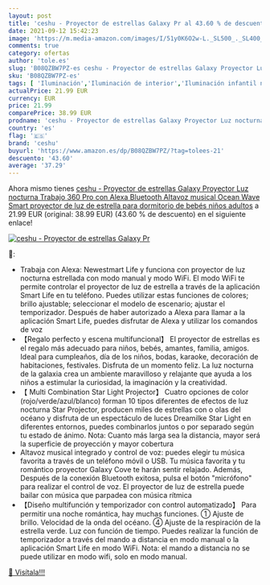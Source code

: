 ```yaml
---
layout: post
title: 'ceshu - Proyector de estrellas Galaxy Pr al 43.60 % de descuento'
date: 2021-09-12 15:42:23
image: 'https://m.media-amazon.com/images/I/51y0K6O2w-L._SL500_._SL400_.jpg'
comments: true
category: ofertas
author: 'tole.es'
slug: 'B08QZBW7PZ-es ceshu - Proyector de estrellas Galaxy Proyector Luz...'
sku: 'B08QZBW7PZ-es'
tags: [ 'Iluminación','Iluminación de interior','Iluminación infantil nocturna','Lámparas e iluminación infantil','alexa','ceshu', ]
actualPrice: 21.99 EUR
currency: EUR
price: 21.99
comparePrice: 38.99 EUR
prodname: 'ceshu - Proyector de estrellas Galaxy Proyector Luz nocturna Trabajo 360 Pro con Alexa Bluetooth Altavoz musical Ocean Wave Smart proyector de luz de estrella para dormitorio de bebés niños adultos'
country: 'es'
flag: '🇪🇸'
brand: 'ceshu'
buyurl: 'https://www.amazon.es/dp/B08QZBW7PZ/?tag=tolees-21'
descuento: '43.60'
average: '37.29'
---
```


Ahora mismo tienes [ceshu - Proyector de estrellas Galaxy Proyector Luz nocturna Trabajo 360 Pro con Alexa Bluetooth Altavoz musical Ocean Wave Smart proyector de luz de estrella para dormitorio de bebés niños adultos](https://www.amazon.es/dp/B08QZBW7PZ/?tag=tolees-21) a 21.99 EUR (original: 38.99 EUR) (43.60 %  de descuento) en el siguiente enlace!

[![ceshu - Proyector de estrellas Galaxy Pr](https://m.media-amazon.com/images/I/51y0K6O2w-L._SL500_._SL400_.jpg)](https://www.amazon.es/dp/B08QZBW7PZ/?tag=tolees-21)

🔎:

- Trabaja con Alexa: Newestmart Life y funciona con proyector de luz nocturna estrellada con modo manual y modo WiFi. El modo WiFi te permite controlar el proyector de luz de estrella a través de la aplicación Smart Life en tu teléfono. Puedes utilizar estas funciones de colores; brillo ajustable; seleccionar el modelo de escenario; ajustar el temporizador. Después de haber autorizado a Alexa para llamar a la aplicación Smart Life, puedes disfrutar de Alexa y utilizar los comandos de voz
- 【Regalo perfecto y escena multifuncional】 El proyector de estrellas es el regalo más adecuado para niños, bebés, amantes, familia, amigos. Ideal para cumpleaños, día de los niños, bodas, karaoke, decoración de habitaciones, festivales. Disfruta de un momento feliz. La luz nocturna de la galaxia crea un ambiente maravilloso y relajante que ayuda a los niños a estimular la curiosidad, la imaginación y la creatividad.
- 【 Multi Combination Star Light Projector】 Cuatro opciones de color (rojo/verde/azul/blanco) forman 10 tipos diferentes de efectos de luz nocturna Star Projector, producen miles de estrellas con o olas del océano y disfruta de un espectáculo de luces Dreamilke Star Light en diferentes entornos, puedes combinarlos juntos o por separado según tu estado de ánimo. Nota: Cuanto más larga sea la distancia, mayor será la superficie de proyección y mayor cobertura
- Altavoz musical integrado y control de voz: puedes elegir tu música favorita a través de un teléfono móvil o USB. Tu música favorita y tu romántico proyector Galaxy Cove te harán sentir relajado. Además, Después de la conexión Bluetooth exitosa, pulsa el botón "micrófono" para realizar el control de voz. El proyector de luz de estrella puede bailar con música que parpadea con música rítmica
- 【Diseño multifunción y temporizador con control automatizado】 Para permitir una noche romántica, hay muchas funciones. ① Ajuste de brillo. Velocidad de la onda del océano. ④ Ajuste de la respiración de la estrella verde. Luz con función de tiempo. Puedes realizar la función de temporizador a través del mando a distancia en modo manual o la aplicación Smart Life en modo WiFi. Nota: el mando a distancia no se puede utilizar en modo wifi, solo en modo manual.

[🛒 Visítala!!!](https://www.amazon.es/dp/B08QZBW7PZ/?tag=tolees-21)
